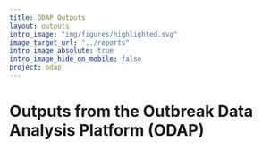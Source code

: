 ```yaml
---
title: ODAP Outputs
layout: outputs
intro_image: "img/figures/highlighted.svg"
image_target_url: "../reports"
intro_image_absolute: true
intro_image_hide_on_mobile: false
project: odap
---
```


# Outputs from the Outbreak Data Analysis Platform (ODAP)

